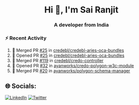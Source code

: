<h1 align="center">Hi 👋, I'm Sai Ranjit</h1>
<h3 align="center">A developer from India</h3>

### :zap: Recent Activity

<!--START_SECTION:activity-->
1. 🎉 Merged PR [#25](https://github.com/credebl/credebl-aries-oca-bundles/pull/25) in [credebl/credebl-aries-oca-bundles](https://github.com/credebl/credebl-aries-oca-bundles)
2. 💪 Opened PR [#25](https://github.com/credebl/credebl-aries-oca-bundles/pull/25) in [credebl/credebl-aries-oca-bundles](https://github.com/credebl/credebl-aries-oca-bundles)
3. 🎉 Merged PR [#119](https://github.com/credebl/credo-controller/pull/119) in [credebl/credo-controller](https://github.com/credebl/credo-controller)
4. 💪 Opened PR [#32](https://github.com/ayanworks/credo-polygon-w3c-module/pull/32) in [ayanworks/credo-polygon-w3c-module](https://github.com/ayanworks/credo-polygon-w3c-module)
5. 🎉 Merged PR [#20](https://github.com/ayanworks/polygon-schema-manager/pull/20) in [ayanworks/polygon-schema-manager](https://github.com/ayanworks/polygon-schema-manager)
<!--END_SECTION:activity-->

## 🌐 Socials:
[![LinkedIn](https://img.shields.io/badge/LinkedIn-%230077B5.svg?logo=linkedin&logoColor=white)](https://linkedin.com/in/sairanjit) [![Twitter](https://img.shields.io/badge/Twitter-%231DA1F2.svg?logo=Twitter&logoColor=white)](https://twitter.com/sairanjit_) 
